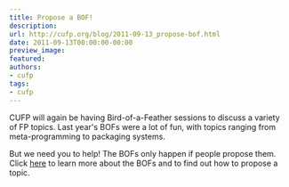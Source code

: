 ```yaml
---
title: Propose a BOF!
description:
url: http://cufp.org/blog/2011-09-13_propose-bof.html
date: 2011-09-13T00:00:00-00:00
preview_image:
featured:
authors:
- cufp
tags:
- cufp
---
```




<p>CUFP will again be having Bird-of-a-Feather sessions to discuss a variety of FP topics.  Last year's BOFs were a lot of fun, with topics ranging from meta-programming to packaging systems.</p>
<p>But we need you to help!  The BOFs only happen if people propose them.  Click <a href="http://cufp.org/2011/bofs.html">here</a> to learn more about the BOFs and to find out how to propose a topic.</p>

